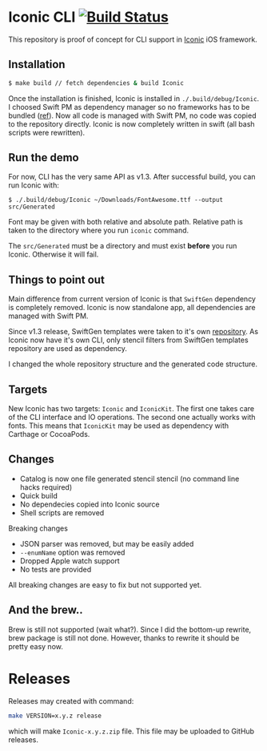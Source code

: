 # Iconic CLI [![Build Status](https://travis-ci.org/josefdolezal/iconic.svg?branch=master)](https://travis-ci.org/josefdolezal/iconic)

This repository is proof of concept for CLI support in [Iconic](https://github.com/dzenbot/Iconic) iOS framework.

## Installation

```bash
$ make build // fetch dependencies & build Iconic
```

Once the installation is finished, Iconic is installed in `./.build/debug/Iconic`.
I choosed Swift PM as dependency manager so no frameworks has to be bundled ([ref](http://colemancda.github.io/2015/02/12/embedded-swift-frameworks-osx-command-line-tools)).
Now all code is managed with Swift PM, no code was copied to the repository directly.
Iconic is now completely written in swift (all bash scripts were rewritten).

## Run the demo

For now, CLI has the very same API as v1.3.
After successful build, you can run Iconic with:

```
$ ./.build/debug/Iconic ~/Downloads/FontAwesome.ttf --output src/Generated
```

Font may be given with both relative and absolute path.
Relative path is taken to the directory where you run `iconic` command.

The `src/Generated` must be a directory and must exist **before** you run Iconic.
Otherwise it will fail.

## Things to point out
Main difference from current version of Iconic is that `SwiftGen` dependency is completely removed.
Iconic is now standalone app, all dependencies are managed with Swift PM.

Since v1.3 release, SwiftGen templates were taken to it's own [repository](https://github.com/SwiftGen/templates).
As Iconic now have it's own CLI, only stencil filters from SwiftGen templates repository are used as dependency.

I changed the whole repository structure and the generated code structure.

## Targets

New Iconic has two targets: `Iconic` and `IconicKit`.
The first one takes care of the CLI interface and IO operations.
The second one actually works with fonts.
This means that `IconicKit` may be used as dependency with Carthage or CocoaPods.

## Changes

* Catalog is now one file generated stencil stencil (no command line hacks required)
* Quick build
* No dependecies copied into Iconic source
* Shell scripts are removed

Breaking changes
* JSON parser was removed, but may be easily added
* `--enumName` option was removed
* Dropped Apple watch support
* No tests are provided

All breaking changes are easy to fix but not supported yet.

## And the brew..

Brew is still not supported (wait what?).
Since I did the bottom-up rewrite, brew package is still not done.
However, thanks to rewrite it should be pretty easy now.

# Releases

Releases may created with command:

```bash
make VERSION=x.y.z release
```

which will make `Iconic-x.y.z.zip` file.
This file may be uploaded to GitHub releases.
